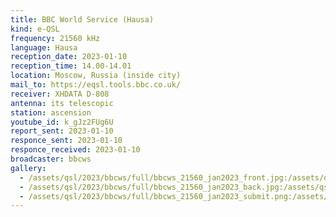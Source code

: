 ```yaml
---
title: BBC World Service (Hausa)
kind: e-QSL
frequency: 21560 kHz
language: Hausa
reception_date: 2023-01-10
reception_time: 14.00-14.01
location: Moscow, Russia (inside city)
mail_to: https://eqsl.tools.bbc.co.uk/
receiver: XHDATA D-808
antenna: its telescopic
station: ascension
youtube_id: k_gJz2FUg6U
report_sent: 2023-01-10
responce_sent: 2023-01-10
responce_received: 2023-01-10
broadcaster: bbcws
gallery:
  - /assets/qsl/2023/bbcws/full/bbcws_21560_jan2023_front.jpg:/assets/qsl/2023/bbcws/small/bbcws_21560_jan2023_front.jpg
  - /assets/qsl/2023/bbcws/full/bbcws_21560_jan2023_back.jpg:/assets/qsl/2023/bbcws/small/bbcws_21560_jan2023_back.jpg
  - /assets/qsl/2023/bbcws/full/bbcws_21560_jan2023_submit.png:/assets/qsl/2023/bbcws/small/bbcws_21560_jan2023_submit.png
---
```

